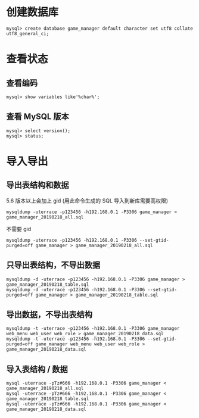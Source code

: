 
# 创建数据库
```
mysql> create database game_manager default character set utf8 collate utf8_general_ci;
```

# 查看状态

## 查看编码
```
mysql> show variables like'%char%';
```

## 查看 MySQL 版本
```
mysql> select version();
mysql> status;
```

# 导入导出

## 导出表结构和数据

5.6 版本以上会加上 gid (用此命令生成的 SQL 导入到新库需要高权限)
```
mysqldump -uterrace -p123456 -h192.168.0.1 -P3306 game_manager > game_manager_20190218_all.sql
```

不需要 gid
```
mysqldump -uterrace -p123456 -h192.168.0.1 -P3306 --set-gtid-purged=off game_manager > game_manager_20190218_all.sql
```

## 只导出表结构，不导出数据
```
mysqldump -d -uterrace -p123456 -h192.168.0.1 -P3306 game_manager > game_manager_20190218_table.sql
mysqldump -d -uterrace -p123456 -h192.168.0.1 -P3306 --set-gtid-purged=off game_manager > game_manager_20190218_table.sql
```

## 导出数据，不导出表结构
```
mysqldump -t -uterrace -p123456 -h192.168.0.1 -P3306 game_manager web_menu web_user web_role > game_manager_20190218_data.sql
mysqldump -t -uterrace -p123456 -h192.168.0.1 -P3306 --set-gtid-purged=off game_manager web_menu web_user web_role > game_manager_20190218_data.sql
```

## 导入表结构 / 数据
```
mysql -uterrace -pTz#666 -h192.168.0.1 -P3306 game_manager < game_manager_20190218_all.sql
mysql -uterrace -pTz#666 -h192.168.0.1 -P3306 game_manager < game_manager_20190218_table.sql
mysql -uterrace -pTz#666 -h192.168.0.1 -P3306 game_manager < game_manager_20190218_data.sql
```
